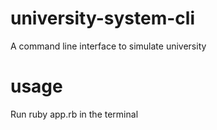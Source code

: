 # university-system-cli

A command line interface to simulate university

# usage

Run ruby app.rb in the terminal
